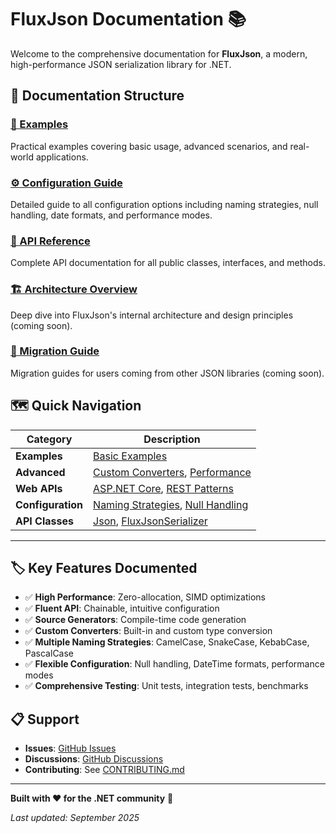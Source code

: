 # FluxJson Documentation 📚

Welcome to the comprehensive documentation for **FluxJson**, a modern, high-performance JSON serialization library for .NET.

## 📖 Documentation Structure

### [🚀 Examples](./examples.md)
Practical examples covering basic usage, advanced scenarios, and real-world applications.

### [⚙️ Configuration Guide](./configuration.md)
Detailed guide to all configuration options including naming strategies, null handling, date formats, and performance modes.

### [🔧 API Reference](./api.md)
Complete API documentation for all public classes, interfaces, and methods.

### [🏗️ Architecture Overview](./architecture.md)
Deep dive into FluxJson's internal architecture and design principles (coming soon).

### [🔄 Migration Guide](./migration.md)
Migration guides for users coming from other JSON libraries (coming soon).

## 🗺️ Quick Navigation

| Category | Description |
|----------|-------------|
| **Examples** | [Basic Examples](./examples.md#basic-examples) |
| **Advanced** | [Custom Converters](./examples.md#custom-converters), [Performance](./examples.md#performance-examples) |
| **Web APIs** | [ASP.NET Core](./examples.md#asp-net-core-controller), [REST Patterns](./examples.md#consistent-api-response-format) |
| **Configuration** | [Naming Strategies](./configuration.md#naming-strategies), [Null Handling](./configuration.md#null-handling) |
| **API Classes** | [Json](./api.md#json-class), [FluxJsonSerializer](./api.md#fluxjsonserializer-class) |
*******

## 🏷️ Key Features Documented

- ✅ **High Performance**: Zero-allocation, SIMD optimizations
- ✅ **Fluent API**: Chainable, intuitive configuration
- ✅ **Source Generators**: Compile-time code generation
- ✅ **Custom Converters**: Built-in and custom type conversion
- ✅ **Multiple Naming Strategies**: CamelCase, SnakeCase, KebabCase, PascalCase
- ✅ **Flexible Configuration**: Null handling, DateTime formats, performance modes
- ✅ **Comprehensive Testing**: Unit tests, integration tests, benchmarks

## 📋 Support

- **Issues**: [GitHub Issues](https://github.com/mkenki/FluxJson/issues)
- **Discussions**: [GitHub Discussions](https://github.com/mkenki/FluxJson/discussions)
- **Contributing**: See [CONTRIBUTING.md](../CONTRIBUTING.md)

---

**Built with ❤️ for the .NET community** 🚀

*Last updated: September 2025*
